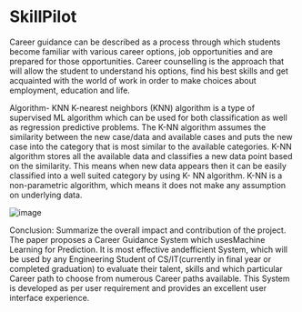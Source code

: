 # SkillPilot

Career guidance can be described as a process through which students become familiar with various career options, job opportunities and are prepared for those opportunities. Career counselling is the approach that will allow the student to understand his options, find his best skills and get acquainted with the world of work in order to make choices about employment, education and life.



Algorithm- KNN
K-nearest neighbors (KNN) algorithm is a type of supervised ML algorithm which can be used for both classification as well as regression predictive problems. 
The K-NN algorithm assumes the similarity between the new case/data and available cases and puts the new case into the category that is most similar to the available categories.
K-NN algorithm stores all the available data and classifies a new data point based on the similarity. This means when new data appears then it can be easily classified into a well suited category by using K- NN algorithm.
K-NN is a non-parametric algorithm, which means it does not make any assumption on underlying data.

![image](https://github.com/user-attachments/assets/94280d8a-2d63-4449-8abf-a1b6171902e8)

Conclusion: 
 Summarize the overall impact and contribution of the project. The paper proposes a Career Guidance System which usesMachine Learning for Prediction. It is most effective andefficient System, which will be used by any Engineering Student of CS/IT(currently in final year or completed graduation) to evaluate their talent, skills and which particular Career path to choose from numerous Career paths available. This System is developed as per user requirement and provides an excellent user interface experience.

